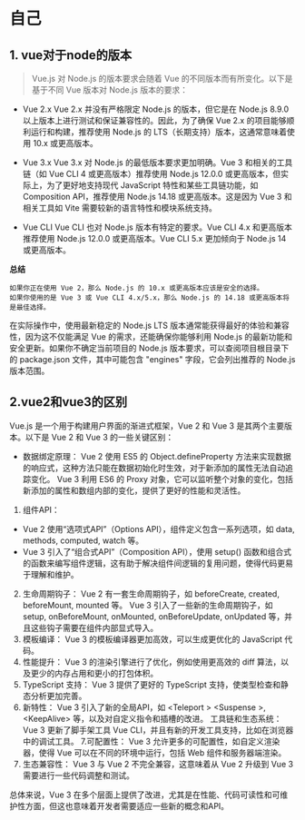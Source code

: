 # 自己

## 1. vue对于node的版本
> Vue.js 对 Node.js 的版本要求会随着 Vue 的不同版本而有所变化。以下是基于不同 Vue 版本对 Node.js 版本的要求：

- Vue 2.x
  Vue 2.x 并没有严格限定 Node.js 的版本，但它是在 Node.js 8.9.0 以上版本上进行测试和保证兼容性的。因此，为了确保 Vue 2.x 的项目能够顺利运行和构建，推荐使用 Node.js 的 LTS（长期支持）版本，这通常意味着使用 10.x 或更高版本。

- Vue 3.x
  Vue 3.x 对 Node.js 的最低版本要求更加明确。Vue 3 和相关的工具链（如 Vue CLI 4 或更高版本）推荐使用 Node.js 12.0.0 或更高版本，但实际上，为了更好地支持现代 JavaScript 特性和某些工具链功能，如 Composition API，推荐使用 Node.js 14.18 或更高版本。这是因为 Vue 3 和相关工具如 Vite 需要较新的语言特性和模块系统支持。

- Vue CLI
Vue CLI 也对 Node.js 版本有特定的要求。Vue CLI 4.x 和更高版本推荐使用 Node.js 12.0.0 或更高版本。Vue CLI 5.x 更加倾向于 Node.js 14 或更高版本。

**总结**

    如果你正在使用 Vue 2，那么 Node.js 的 10.x 或更高版本应该是安全的选择。
    如果你使用的是 Vue 3 或 Vue CLI 4.x/5.x，那么 Node.js 的 14.18 或更高版本将是最佳选择。

在实际操作中，使用最新稳定的 Node.js LTS 版本通常能获得最好的体验和兼容性，因为这不仅能满足 Vue 的需求，还能确保你能够利用 Node.js 的最新功能和安全更新。如果你不确定当前项目的 Node.js 版本要求，可以查阅项目根目录下的 package.json 文件，其中可能包含 "engines" 字段，它会列出推荐的 Node.js 版本范围。
## 2.vue2和vue3的区别

Vue.js 是一个用于构建用户界面的渐进式框架，Vue 2 和 Vue 3 是其两个主要版本。以下是 Vue 2 和 Vue 3 的一些关键区别：

- 数据绑定原理：
Vue 2 使用 ES5 的 Object.defineProperty 方法来实现数据的响应式，这种方法只能在数据初始化时生效，对于新添加的属性无法自动追踪变化。
Vue 3 利用 ES6 的 Proxy 对象，它可以监听整个对象的变化，包括新添加的属性和数组内部的变化，提供了更好的性能和灵活性。
1. 组件API：
- Vue 2 使用“选项式API”（Options API），组件定义包含一系列选项，如 data, methods, computed, watch 等。
- Vue 3 引入了“组合式API”（Composition API），使用 setup() 函数和组合式的函数来编写组件逻辑，这有助于解决组件间逻辑的复用问题，使得代码更易于理解和维护。
2. 生命周期钩子：
Vue 2 有一套生命周期钩子，如 beforeCreate, created, beforeMount, mounted 等。
Vue 3 引入了一些新的生命周期钩子，如 setup, onBeforeMount, onMounted, onBeforeUpdate, onUpdated 等，并且这些钩子需要在组件内部显式导入。
3. 模板编译：
Vue 3 的模板编译器更加高效，可以生成更优化的 JavaScript 代码。
4. 性能提升：
 Vue 3 的渲染引擎进行了优化，例如使用更高效的 diff 算法，以及更少的内存占用和更小的打包体积。
5. TypeScript 支持：
Vue 3 提供了更好的 TypeScript 支持，使类型检查和静态分析更加完善。
6. 新特性：
Vue 3 引入了新的全局API，如 &lt;Teleport &gt; &lt;Suspense &gt;, &lt;KeepAlive&gt; 等，以及对自定义指令和插槽的改进。
工具链和生态系统：
Vue 3 更新了脚手架工具 Vue CLI，并且有新的开发工具支持，比如在浏览器中的调试工具。
7.可配置性：
Vue 3 允许更多的可配置性，如自定义渲染器，使得 Vue 可以在不同的环境中运行，包括 Web 组件和服务器端渲染。
8. 生态兼容性：
Vue 3 与 Vue 2 不完全兼容，这意味着从 Vue 2 升级到 Vue 3 需要进行一些代码调整和测试。

总体来说，Vue 3 在多个层面上提供了改进，尤其是在性能、代码可读性和可维护性方面，但这也意味着开发者需要适应一些新的概念和API。
